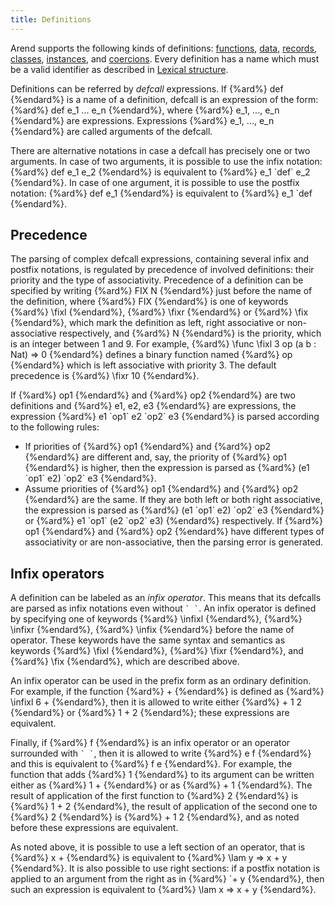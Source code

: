 ```yaml
---
title: Definitions
---
```


Arend supports the following kinds of definitions: [functions](functions), [data](data), [records](records), [classes](classes), [instances](classes#instances), and [coercions](coercion).
Every definition has a name which must be a valid identifier as described in [Lexical structure](../lexical-structure#identifiers).

Definitions can be referred by _defcall_ expressions.
If {%ard%} def {%endard%} is a name of a definition, defcall is an expression of the form:
{%ard%} def e_1 ... e_n {%endard%}, where {%ard%} e_1, ..., e_n {%endard%} are expressions.
Expressions {%ard%} e_1, ..., e_n {%endard%} are called arguments of the defcall.

There are alternative notations in case a defcall has precisely one or two arguments.
In case of two arguments, it is possible to use the infix notation: {%ard%} def e_1 e_2 {%endard%} is equivalent
to {%ard%} e_1 \`def\` e_2 {%endard%}.
In case of one argument, it is possible to use the postfix notation: {%ard%} def e_1 {%endard%} is equivalent to {%ard%} e_1 \`def {%endard%}.

## Precedence

The parsing of complex defcall expressions, containing several infix and postfix notations, is regulated by precedence
of involved definitions: their priority and the type of associativity. Precedence of a definition can be specified
by writing {%ard%} FIX N {%endard%} just before the name of the definition, where {%ard%} FIX {%endard%} is one of keywords
{%ard%} \fixl {%endard%}, {%ard%} \fixr {%endard%} or {%ard%} \fix {%endard%},
which mark the definition as left, right associative or non-associative respectively, and {%ard%} N {%endard%} is the priority, 
which is an integer between 1 and 9. For example, {%ard%} \func \fixl 3 op (a b : Nat) => 0 {%endard%} defines a binary function
named {%ard%} op {%endard%} which is left associative with priority 3. The default precedence is {%ard%} \fixr 10 {%endard%}. 

If {%ard%} op1 {%endard%} and {%ard%} op2 {%endard%} are two definitions and {%ard%} e1, e2, e3 {%endard%} are expressions,
the expression {%ard%} e1 \`op1\` e2 \`op2\` e3 {%endard%} is parsed according to the following rules:

* If priorities of {%ard%} op1 {%endard%} and {%ard%} op2 {%endard%} are different and, say, the priority of {%ard%} op1 {%endard%} is higher, then the expression is parsed as {%ard%} (e1 \`op1\` e2) \`op2\` e3 {%endard%}.
* Assume priorities of {%ard%} op1 {%endard%} and {%ard%} op2 {%endard%} are the same. If they are both left or both right associative, the expression is
  parsed as {%ard%} (e1 \`op1\` e2) \`op2\` e3 {%endard%} or {%ard%} e1 \`op1\` (e2 \`op2\` e3) {%endard%} respectively. If {%ard%} op1 {%endard%} and {%ard%} op2 {%endard%} have
  different types of associativity or are non-associative, then the parsing error is generated.

## Infix operators

A definition can be labeled as an _infix operator_.
This means that its defcalls are parsed as infix notations even without `` ` ` ``.
An infix operator is defined by specifying one of keywords {%ard%} \infixl {%endard%}, {%ard%} \infixr {%endard%}, {%ard%} \infix {%endard%} before the name of operator.
These keywords have the same syntax and semantics as keywords {%ard%} \fixl {%endard%}, {%ard%} \fixr {%endard%}, and {%ard%} \fix {%endard%}, which are described above.

An infix operator can be used in the prefix form as an ordinary definition.
For example, if the function {%ard%} + {%endard%} is defined as {%ard%} \infixl 6 + {%endard%}, then it is allowed to write either {%ard%} + 1 2 {%endard%} or {%ard%} 1 + 2 {%endard%}; 
these expressions are equivalent.

Finally, if {%ard%} f {%endard%} is an infix operator or an operator surrounded with `` ` ` ``, then it is allowed to write {%ard%} e f {%endard%} and
this is equivalent to {%ard%} f e {%endard%}.
For example, the function that adds {%ard%} 1 {%endard%} to its argument can be written either as {%ard%} 1 + {%endard%} or as {%ard%} + 1 {%endard%}.
The result of application of the first function to {%ard%} 2 {%endard%} is {%ard%} 1 + 2 {%endard%}, the result of application of the second one to {%ard%} 2 {%endard%}
is {%ard%} + 1 2 {%endard%}, and as noted before these expressions are equivalent.

As noted above, it is possible to use a left section of an operator, that is {%ard%} x + {%endard%} is equivalent to {%ard%} \lam y => x + y {%endard%}.
It is also possible to use right sections:
if a postfix notation is applied to an argument from the right as in {%ard%} `+ y {%endard%}, then such an expression is equivalent to {%ard%} \lam x => x + y {%endard%}.
